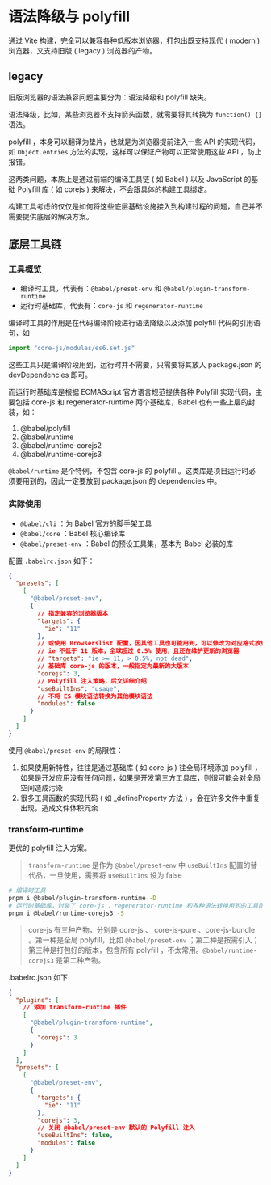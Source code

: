# 语法降级与 polyfill

通过 Vite 构建，完全可以兼容各种低版本浏览器，打包出既支持现代 ( modern ) 浏览器，又支持旧版 ( legacy ) 浏览器的产物。

## legacy

旧版浏览器的语法兼容问题主要分为：语法降级和 polyfill 缺失。

语法降级，比如，某些浏览器不支持箭头函数，就需要将其转换为 `function() {}` 语法。

polyfill ，本身可以翻译为垫片，也就是为浏览器提前注入一些 API 的实现代码，如 `Object.entries` 方法的实现，这样可以保证产物可以正常使用这些 API ，防止报错。

这两类问题，本质上是通过前端的编译工具链 ( 如 Babel ) 以及 JavaScript 的基础 Polyfill 库 ( 如 corejs ) 来解决，不会跟具体的构建工具绑定。

构建工具考虑的仅仅是如何将这些底层基础设施接入到构建过程的问题，自己并不需要提供底层的解决方案。

## 底层工具链

### 工具概览

- 编译时工具，代表有：`@babel/preset-env` 和 `@babel/plugin-transform-runtime`
- 运行时基础库，代表有：`core-js` 和 `regenerator-runtime`

编译时工具的作用是在代码编译阶段进行语法降级以及添加 polyfill 代码的引用语句，如

```ts
import "core-js/modules/es6.set.js"
```

这些工具只是编译阶段用到，运行时并不需要，只需要将其放入 package.json 的 devDependencies 即可。

而运行时基础库是根据 ECMAScript 官方语言规范提供各种 Polyfill 实现代码，主要包括 core-js 和 regenerator-runtime 两个基础库，Babel 也有一些上层的封装，如：

1. @babel/polyfill
1. @babel/runtime
1. @babel/runtime-corejs2
1. @babel/runtime-corejs3

`@babel/runtime` 是个特例，不包含 core-js 的 polyfill 。这类库是项目运行时必须要用到的，因此一定要放到 package.json 的 dependencies 中。

### 实际使用

- `@babel/cli` ：为 Babel 官方的脚手架工具
- `@babel/core` ：Babel 核心编译库
- `@babel/preset-env` ：Babel 的预设工具集，基本为 Babel 必装的库

配置 `.babelrc.json` 如下：

```json
{
  "presets": [
    [
      "@babel/preset-env",
      {
        // 指定兼容的浏览器版本
        "targets": {
          "ie": "11"
        },
        // 或使用 Browserslist 配置，因其他工具也可能用到，可以修改为对应格式放到 package.json 中
        // ie 不低于 11 版本，全球超过 0.5% 使用，且还在维护更新的浏览器
        // "targets": "ie >= 11, > 0.5%, not dead",
        // 基础库 core-js 的版本，一般指定为最新的大版本
        "corejs": 3,
        // Polyfill 注入策略，后文详细介绍
        "useBuiltIns": "usage",
        // 不将 ES 模块语法转换为其他模块语法
        "modules": false
      }
    ]
  ]
}
```

使用 `@babel/preset-env` 的局限性：

1. 如果使用新特性，往往是通过基础库 ( 如 core-js ) 往全局环境添加 polyfill ，如果是开发应用没有任何问题，如果是开发第三方工具库，则很可能会对全局空间造成污染
1. 很多工具函数的实现代码 ( 如 \_defineProperty 方法 ) ，会在许多文件中重复出现，造成文件体积冗余

### transform-runtime

更优的 polyfill 注入方案。

> `transform-runtime` 是作为 `@babel/preset-env` 中 `useBuiltIns` 配置的替代品，一旦使用，需要将 `useBuiltIns` 设为 false

```bash
# 编译时工具
pnpm i @babel/plugin-transform-runtime -D
# 运行时基础库，封装了 core-js 、regenerator-runtime 和各种语法转换用到的工具函数
pnpm i @babel/runtime-corejs3 -S
```

> core-js 有三种产物，分别是 core-js 、 core-js-pure 、core-js-bundle 。第一种是全局 polyfill，比如 `@babel/preset-env` ；第二种是按需引入；第三种是打包好的版本，包含所有 polyfill ，不太常用。`@babel/runtime-corejs3` 是第二种产物。

.babelrc.json 如下

```json
{
  "plugins": [
    // 添加 transform-runtime 插件
    [
      "@babel/plugin-transform-runtime",
      {
        "corejs": 3
      }
    ]
  ],
  "presets": [
    [
      "@babel/preset-env",
      {
        "targets": {
          "ie": "11"
        },
        "corejs": 3,
        // 关闭 @babel/preset-env 默认的 Polyfill 注入
        "useBuiltIns": false,
        "modules": false
      }
    ]
  ]
}
```
